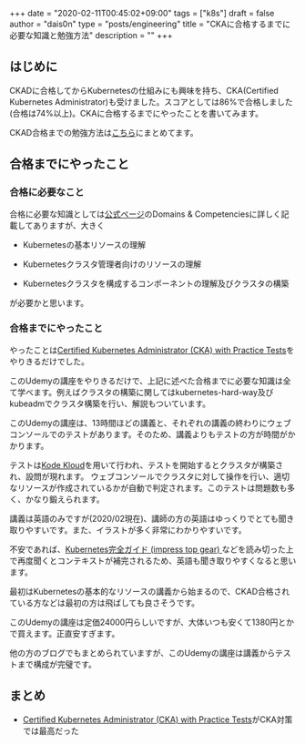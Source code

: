 +++
date = "2020-02-11T00:45:02+09:00"
tags = ["k8s"]
draft = false
author = "dais0n"
type = "posts/engineering"
title = "CKAに合格するまでに必要な知識と勉強方法"
description = ""
+++

## はじめに

CKADに合格してからKubernetesの仕組みにも興味を持ち、CKA(Certified Kubernetes Administrator)も受けました。スコアとしては86%で合格しました(合格は74%以上)。CKAに合格するまでにやったことを書いてみます。

CKAD合格までの勉強方法は[こちら](https://blog.dais0n.net/posts/engineering/ckad/)にまとめてます。

## 合格までにやったこと

### 合格に必要なこと

合格に必要な知識としては[公式ページ](https://training.linuxfoundation.org/certification/certified-kubernetes-administrator-cka/)のDomains & Competenciesに詳しく記載してありますが、大きく

- Kubernetesの基本リソースの理解

- Kubernetesクラスタ管理者向けのリソースの理解

- Kubernetesクラスタを構成するコンポーネントの理解及びクラスタの構築

が必要かと思います。

### 合格までにやったこと

やったことは[Certified Kubernetes Administrator (CKA) with Practice Tests](https://www.udemy.com/course/certified-kubernetes-administrator-with-practice-tests/)をやりきるだけでした。

このUdemyの講座をやりきるだけで、上記に述べた合格までに必要な知識は全て学べます。例えばクラスタの構築に関してはkubernetes-hard-way及びkubeadmでクラスタ構築を行い、解説もついています。

このUdemyの講座は、13時間ほどの講義と、それぞれの講義の終わりにウェブコンソールでのテストがあります。そのため、講義よりもテストの方が時間がかかります。

テストは[Kode Kloud](https://kodekloud.com/)を用いて行われ、テストを開始するとクラスタが構築され、設問が現れます。
ウェブコンソールでクラスタに対して操作を行い、適切なリソースが作成されているかが自動で判定されます。このテストは問題数も多く、かなり鍛えられます。

講義は英語のみですが(2020/02現在)、講師の方の英語はゆっくりでとても聞き取りやすいです。また、イラストが多く非常にわかりやすいです。

不安であれば、[Kubernetes完全ガイド (impress top gear) ](https://www.amazon.co.jp/Kubernetes%E5%AE%8C%E5%85%A8%E3%82%AC%E3%82%A4%E3%83%89-impress-top-gear-%E9%9D%92%E5%B1%B1/dp/4295004804)などを読み切った上で再度聞くとコンテキストが補完されるため、英語も聞き取りやすくなると思います。

最初はKubernetesの基本的なリソースの講義から始まるので、CKAD合格されている方などは最初の方は飛ばしても良さそうです。

このUdemyの講座は定価24000円らしいですが、大体いつも安くて1380円とかで買えます。正直安すぎます。

他の方のブログでもまとめられていますが、このUdemyの講座は講義からテストまで構成が完璧です。

## まとめ

- [Certified Kubernetes Administrator (CKA) with Practice Tests](https://www.udemy.com/course/certified-kubernetes-administrator-with-practice-tests/)がCKA対策では最高だった

